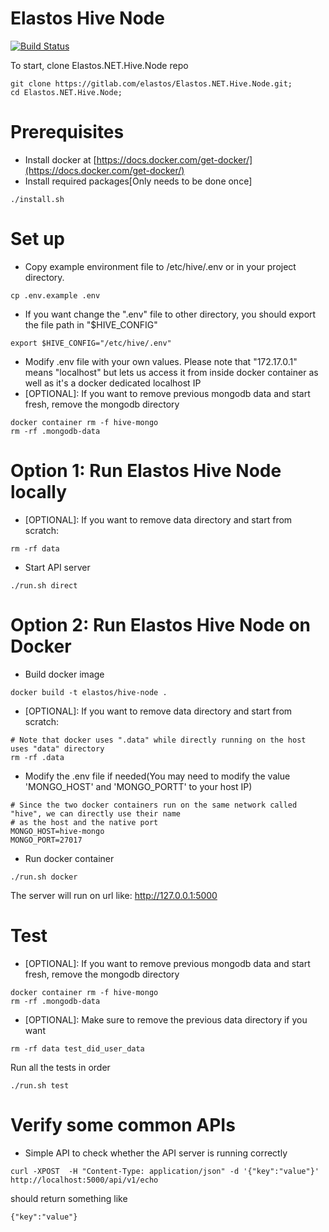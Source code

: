 # Elastos Hive Node

[![Build Status](https://travis-ci.com/elastos/Elastos.NET.Hive.Node.svg?token=Jzerup7zXNsvF2i32hZN&branch=master)](https://travis-ci.com/elastos/Elastos.NET.Hive.Node)

To start, clone Elastos.NET.Hive.Node repo
```
git clone https://gitlab.com/elastos/Elastos.NET.Hive.Node.git;
cd Elastos.NET.Hive.Node;
```

# Prerequisites
- Install docker at [https://docs.docker.com/get-docker/](https://docs.docker.com/get-docker/)
- Install required packages[Only needs to be done once]
```
./install.sh
```

# Set up
- Copy example environment file to /etc/hive/.env or in your project directory.
```
cp .env.example .env
```
-  If you want change the ".env" file to other directory, you should export the file path in "$HIVE_CONFIG"
```
export $HIVE_CONFIG="/etc/hive/.env"
```

- Modify .env file with your own values. Please note that "172.17.0.1" means "localhost" but lets us access it from inside 
docker container as well as it's a docker dedicated localhost IP
- [OPTIONAL]: If you want to remove previous mongodb data and start fresh, remove the mongodb directory
```
docker container rm -f hive-mongo
rm -rf .mongodb-data
```

# Option 1: Run Elastos Hive Node locally
- [OPTIONAL]: If you want to remove data directory and start from scratch:
```
rm -rf data
```
- Start API server
```
./run.sh direct
```

# Option 2: Run Elastos Hive Node on Docker
- Build docker image
``` 
docker build -t elastos/hive-node .
```
- [OPTIONAL]: If you want to remove data directory and start from scratch:
```
# Note that docker uses ".data" while directly running on the host uses "data" directory
rm -rf .data
```
- Modify the .env file if needed(You may need to modify the value 'MONGO_HOST' and 'MONGO_PORTT' to your host IP)
```
# Since the two docker containers run on the same network called "hive", we can directly use their name
# as the host and the native port
MONGO_HOST=hive-mongo
MONGO_PORT=27017
```
- Run docker container
```
./run.sh docker 
```
        
The server will run on url like: http://127.0.0.1:5000

# Test
- [OPTIONAL]: If you want to remove previous mongodb data and start fresh, remove the mongodb directory
```
docker container rm -f hive-mongo
rm -rf .mongodb-data
```
- [OPTIONAL]: Make sure to remove the previous data directory if you want
```
rm -rf data test_did_user_data
```
Run all the tests in order
```
./run.sh test
```

# Verify some common APIs
- Simple API to check whether the API server is running correctly
```
curl -XPOST  -H "Content-Type: application/json" -d '{"key":"value"}' http://localhost:5000/api/v1/echo
```
should return something like
```
{"key":"value"}
```

